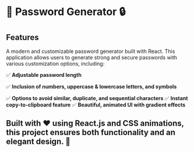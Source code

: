 # 🔑 Password Generator 🔒

## Features

A modern and customizable password generator built with React. This application allows users to generate strong and secure passwords with various customization options, including:

✅ **Adjustable password length**

✅ **Inclusion of numbers, uppercase & lowercase letters, and symbols**

✅ **Options to avoid similar, duplicate, and sequential characters**
✅ **Instant copy-to-clipboard feature**
✅ **Beautiful, animated UI with gradient effects**

## Built with ❤️ using React.js and CSS animations, this project ensures both functionality and an elegant design. 🚀
